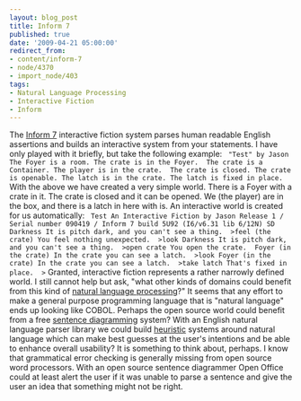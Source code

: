 ```yaml
---
layout: blog_post
title: Inform 7
published: true
date: '2009-04-21 05:00:00'
redirect_from:
- content/inform-7
- node/4370
- import_node/403
tags:
- Natural Language Processing
- Interactive Fiction
- Inform
---
```


The [Inform 7](http://inform7.com/) interactive fiction system parses human readable English assertions and builds an interactive system from your statements. I have only played with it briefly, but take the following example: ` "Test" by Jason  The Foyer is a room. The crate is in the Foyer.  The crate is a Container. The player is in the crate.  The crate is closed. The crate is openable. The latch is in the crate. The latch is fixed in place.`
With the above we have created a very simple world. There is a Foyer with a crate in it. The crate is closed and it can be opened. We (the player) are in the box, and there is a latch in here with is. An interactive world is created for us automatically: ` Test An Interactive Fiction by Jason Release 1 / Serial number 090419 / Inform 7 build 5U92 (I6/v6.31 lib 6/12N) SD  Darkness It is pitch dark, and you can't see a thing.  >feel (the crate) You feel nothing unexpected.  >look Darkness It is pitch dark, and you can't see a thing.  >open crate You open the crate.  Foyer (in the crate) In the crate you can see a latch.  >look Foyer (in the crate) In the crate you can see a latch.  >take latch That's fixed in place.  >`
Granted, interactive fiction represents a rather narrowly defined world. I still cannot help but ask, "what other kinds of domains could benefit from this kind of [natural language processing](http://en.wikipedia.org/wiki/Natural_language_processing)?" It seems that any effort to make a general purpose programming language that is "natural language" ends up looking like COBOL. Perhaps the open source world could benefit from a free [sentence diagramming](http://en.wikipedia.org/wiki/Sentence_diagramming) system? With an English natural language parser library we could build [heuristic](http://en.wikipedia.org/wiki/Heuristic) systems around natural language which can make best guesses at the user's intentions and be able to enhance overall usability? It is something to think about, perhaps. I know that grammatical error checking is generally missing from open source word processors. With an open source sentence diagrammer Open Office could at least alert the user if it was unable to parse a sentence and give the user an idea that something might not be right.
